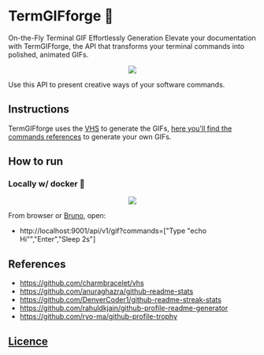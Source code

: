 # TermGIFforge 👾

On-the-Fly Terminal GIF Effortlessly Generation
Elevate your documentation with TermGIFforge, the API that transforms your terminal commands into polished, animated GIFs.

<p align="center">
  <img src="http://terminalgifapi.com/api/v1/gif?commands=[%20%22Set%20FontSize%2050%22,%20%22Set%20TypingSpeed%2075ms%22,%20%22Type%20\%22echo%20\%22%22,%20%22Set%20TypingSpeed%20500ms%22,%20%22Type%20\%22%27YEY\%22%22,%20%22Set%20TypingSpeed%2075ms%22,%20%22Type%20\%22!!!%27\%22%22,%20%22Sleep%20100ms%22,%20%22Enter%22,%20%22Sleep%202s%22]"/>
</p>

Use this API to present creative ways of your software commands.
<!-- Live in <link>http://terminalgifapi.com/api/v1/gif?commands=["Type \"echo 'The Magic Happens Here'\"","Enter","Sleep 2s"]</link>

<a
    href="http://terminalgifapi.com/api/v1/gif?commands=[%22Type%20%5C%22echo%20%27The%20Magic%20Happens%20Here%27%5C%22%22%2C%22Enter%22%2C%22Sleep%202s%22]">
    http://terminalgifapi.com/api/v1/gif?commands=["Type \"echo 'The Magic Happens Here'\"","Enter","Sleep 2s"]
</a> -->

## Instructions

TermGIFforge uses the [VHS](https://github.com/charmbracelet/vhs) to generate the GIFs, [here you'll find the commands references](https://github.com/charmbracelet/vhs?tab=readme-ov-file#vhs-command-reference) to generate your own GIFs.

## How to run

### Locally w/ docker 🐳

<p align="center">
  <img src="http://terminalgifapi.com/api/v1/gif?commands=[%20%22Type%20\%22echo%20%27How%20to%20run%20locally%20w/%20Docker%27\%22\n%22,%22Sleep%20400ms%22,%22Enter%22,%22Sleep%20200ms%22,%20%22Type%20\%22echo%20%27make%20build-image%20to%20build%20image%27\%22\n%22,%22Sleep%20400ms%22,%22Enter%22,%22Sleep%20200ms%22,%20%22Type%20\%22echo%20%27make%20debug-container%20to%20start%20a%20terminal%20from%20inside%20the%20container%27\%22\n%22,%22Sleep%20400ms%22,%22Enter%22,%22Sleep%20200ms%22,%20%22Type%20\%22echo%20%27go%20run%20cmd/server/main.go%27\%22\n%22,%22Sleep%20400ms%22,%22Enter%22,%22Sleep%20200ms%22,%20%22Sleep%202s%22]"/>
</p>

<!--
http://terminalgifapi.com/api/v1/gif?commands=[
    "Type \"# build image run: make build-image\"",
    "Sleep 100ms",
    "Enter",
    "Type \"# debug container sharing volume run: make debug-container\"",
    "Sleep 100ms",
    "Enter",
    "Type \"# start server from inside container run: go run cmd/server/main.go\"",
    "Sleep 100ms",
    "Enter",
    "Sleep 2s"]
 -->

<!--
http://terminalgifapi.com/api/v1/gif?commands=[
"Set TypingSpeed 75ms",
"Set FontSize 22",
"Set Width 1300",
"Set Height 650",
"Type \"neofetch\"",
"Sleep 500ms",
"Enter",
"Sleep 2s",
"Type \"Welcome to VHS!\"",
"Sleep 1",
"Space",
"Type \"A tool for generating terminal GIFs from code.\"",
"Sleep 5s"
]

 -->
From browser or [Bruno](./zarf/bruno/), open:

<!-- - http://terminalgifapi.com/api/v1/gif?commands=["Type \"echo 'The Magic Happens Here'\"","Enter","Sleep 2s"]
- http://terminalgifapi.com/api/v1/gif?commands=[
    "Set FontSize 50",
    "Set TypingSpeed 75ms",
    "Type \"echo \"",
    "Set TypingSpeed 500ms",
    "Type \"'YEY\"",
    "Set TypingSpeed 75ms",
    "Type \"!!!'\"",
    "Sleep 100ms",
    "Enter",
    "Sleep 2s"]
- http://terminalgifapi.com/api/v1/gif?commands=["Type \"echo 'Welcome to VHS!'\"","Sleep 100ms","Enter","Sleep 2s"]
- http://terminalgifapi.com/api/v1/gif?commands=["Type \"echo 'Welcome to VHS!'\"","Enter","Type \"ls\"","Sleep 100ms","Enter","Sleep 2s"]
- http://localhost:9001/api/v1/gif?commands=["Type \"echo 'Welcome to VHS!'\"","Sleep 100ms","Enter","Sleep 2s"]
- http://localhost:9001/api/v1/gif?commands=[
    "Type \"echo 'How to run locally w/ Docker'\"\n","Sleep 400ms","Enter","Sleep 200ms",
    "Type \"echo 'make build-image to build image'\"\n","Sleep 400ms","Enter","Sleep 200ms",
    "Type \"echo 'make debug-container to start a terminal from inside the container'\"\n","Sleep 400ms","Enter","Sleep 200ms",
    "Type \"echo 'go run cmd/server/main.go'\"\n","Sleep 400ms","Enter","Sleep 200ms",
    "Sleep 2s"]
- http://localhost:9001/api/v1/gif?commands=["Type \"cat README.md\"","Enter","Sleep 2s"]
- http://localhost:9001/api/v1/gif?commands=["Type \"less README.md\"","Enter","Sleep 2s"] -->
- http://localhost:9001/api/v1/gif?commands=["Type \"echo Hi\"","Enter","Sleep 2s"]

## References

<!-- ![Anurag's GitHub stats](http://terminalgifapi.com/api/v1/gif?commands=["Type \"echo 'Welcome to VHS!'\"","Sleep 100ms","Enter","Sleep 100ms","Type \"ls -a\"","Sleep 100ms","Enter","Sleep 1s"])

![Anurag's GitHub stats](http://terminalgifapi.com/api/v1/mock) -->

<!-- http://terminalgifapi.com/api/v1/gif?commands=["Type \"echo 'Welcome to VHS!'\"","Sleep 100ms","Enter","Sleep 100ms","Type \"ls -a\"","Sleep 100ms","Enter","Sleep 1s"] -->
<!-- ![My GitHub Streak](http://github-readme-streak-stats.herokuapp.com?user=victorabarros) -->

- https://github.com/charmbracelet/vhs
- https://github.com/anuraghazra/github-readme-stats
- https://github.com/DenverCoder1/github-readme-streak-stats
- https://github.com/rahuldkjain/github-profile-readme-generator
- https://github.com/ryo-ma/github-profile-trophy

## [Licence](./LICENSE)

<!--
TODO

- list of requirements to publish idea
  - create worker to exclude oldest GIFs
  - Improve README
    - use fancier namming prompt to improve name https://github.com/f/awesome-chatgpt-prompts?tab=readme-ov-file#act-as-a-fancy-title-generator
    - add especial thanks to Charmbracelets VHS

- cmds to build image using mac or linux
- create homepage to introduce project
- improve dockerfile
  - create stage to copy code and build project
  - copy build to release fase
  - entrypoint to build
- backup https://github.com/charmbracelet/vhs/releases/download/v0.9.0/vhs_0.9.0_arm64.deb

- use prompt to help w/ doc and post
- write article/post
- post on https://x.com/i/communities/1685641800449462272 and of show HN

-->
